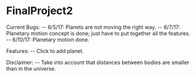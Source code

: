 # FinalProject2

Current Bugs:
-- 6/5/17: Planets are not moving the right way.
-- 6/7/17: Planetary motion concept is done; just have to put together all the features.
-- 6/10/17: Planetary motion done.

Features:
-- Click to add planet.

Disclaimer:
-- Take into account that distances between bodies are smaller than in the universe.
